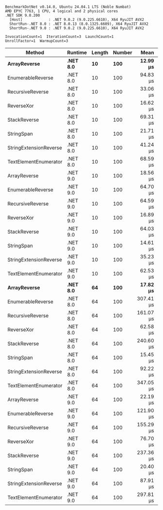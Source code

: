 ```

BenchmarkDotNet v0.14.0, Ubuntu 24.04.1 LTS (Noble Numbat)
AMD EPYC 7763, 1 CPU, 4 logical and 2 physical cores
.NET SDK 9.0.200
  [Host]            : .NET 9.0.2 (9.0.225.6610), X64 RyuJIT AVX2
  ShortRun-.NET 8.0 : .NET 8.0.13 (8.0.1325.6609), X64 RyuJIT AVX2
  ShortRun-.NET 9.0 : .NET 9.0.2 (9.0.225.6610), X64 RyuJIT AVX2

InvocationCount=1  IterationCount=3  LaunchCount=1  
UnrollFactor=1  WarmupCount=3  

```
| Method                 | Runtime  | Length | Number | Mean      | Error     | StdDev    | Median     | Min        | Max       | Allocated |
|----------------------- |--------- |------- |------- |----------:|----------:|----------:|-----------:|-----------:|----------:|----------:|
| **ArrayReverse**           | **.NET 8.0** | **10**     | **100**    |  **12.99 μs** | **166.47 μs** |  **9.125 μs** |   **8.195 μs** |   **7.263 μs** |  **23.51 μs** |  **10.09 KB** |
| EnumerableReverse      | .NET 8.0 | 10     | 100    |  94.83 μs | 202.16 μs | 11.081 μs |  96.275 μs |  83.100 μs | 105.12 μs |  25.72 KB |
| RecursiveReverse       | .NET 8.0 | 10     | 100    |  33.06 μs | 268.03 μs | 14.692 μs |  27.006 μs |  22.357 μs |  49.81 μs |  33.53 KB |
| ReverseXor             | .NET 8.0 | 10     | 100    |  16.62 μs | 148.00 μs |  8.112 μs |  14.237 μs |   9.969 μs |  25.66 μs |  10.09 KB |
| StackReverse           | .NET 8.0 | 10     | 100    |  69.31 μs | 497.88 μs | 27.291 μs |  54.342 μs |  52.779 μs | 100.81 μs |  31.19 KB |
| StringSpan             | .NET 8.0 | 10     | 100    |  21.71 μs | 205.17 μs | 11.246 μs |  25.248 μs |   9.117 μs |  30.76 μs |   5.41 KB |
| StringExtensionReverse | .NET 8.0 | 10     | 100    |  41.24 μs | 446.88 μs | 24.495 μs |  27.337 μs |  26.864 μs |  69.53 μs |  28.84 KB |
| TextElementEnumerator  | .NET 8.0 | 10     | 100    |  68.59 μs | 142.31 μs |  7.800 μs |  72.606 μs |  59.602 μs |  73.57 μs |  10.09 KB |
| ArrayReverse           | .NET 9.0 | 10     | 100    |  18.56 μs | 257.46 μs | 14.112 μs |  11.081 μs |   9.759 μs |  34.84 μs |  10.09 KB |
| EnumerableReverse      | .NET 9.0 | 10     | 100    |  64.70 μs | 219.30 μs | 12.020 μs |  68.939 μs |  51.136 μs |  74.03 μs |  17.91 KB |
| RecursiveReverse       | .NET 9.0 | 10     | 100    |  64.59 μs | 656.94 μs | 36.009 μs |  71.814 μs |  25.517 μs |  96.44 μs |  33.25 KB |
| ReverseXor             | .NET 9.0 | 10     | 100    |  16.89 μs | 156.79 μs |  8.594 μs |  14.747 μs |   9.578 μs |  26.36 μs |   9.81 KB |
| StackReverse           | .NET 9.0 | 10     | 100    |  64.03 μs | 351.08 μs | 19.244 μs |  53.981 μs |  51.898 μs |  86.22 μs |  31.19 KB |
| StringSpan             | .NET 9.0 | 10     | 100    |  14.61 μs | 250.69 μs | 13.741 μs |   6.692 μs |   6.662 μs |  30.48 μs |   5.41 KB |
| StringExtensionReverse | .NET 9.0 | 10     | 100    |  35.23 μs | 137.75 μs |  7.550 μs |  33.434 μs |  28.734 μs |  43.51 μs |  17.91 KB |
| TextElementEnumerator  | .NET 9.0 | 10     | 100    |  62.53 μs | 154.94 μs |  8.493 μs |  61.124 μs |  54.822 μs |  71.63 μs |  10.09 KB |
| **ArrayReverse**           | **.NET 8.0** | **64**     | **100**    |  **17.82 μs** | **251.62 μs** | **13.792 μs** |  **11.471 μs** |   **8.345 μs** |  **33.64 μs** |  **30.41 KB** |
| EnumerableReverse      | .NET 8.0 | 64     | 100    | 307.41 μs | 253.58 μs | 13.900 μs | 306.825 μs | 293.810 μs | 321.59 μs |  59.31 KB |
| RecursiveReverse       | .NET 8.0 | 64     | 100    | 161.07 μs |  33.48 μs |  1.835 μs | 160.421 μs | 159.639 μs | 163.14 μs | 560.88 KB |
| ReverseXor             | .NET 8.0 | 64     | 100    |  62.58 μs | 232.53 μs | 12.746 μs |  60.584 μs |  50.946 μs |  76.20 μs |  30.41 KB |
| StackReverse           | .NET 8.0 | 64     | 100    | 240.60 μs | 445.39 μs | 24.413 μs | 235.161 μs | 219.361 μs | 267.27 μs |  88.22 KB |
| StringSpan             | .NET 8.0 | 64     | 100    |  15.45 μs | 204.62 μs | 11.216 μs |  10.359 μs |   7.674 μs |  28.30 μs |  15.56 KB |
| StringExtensionReverse | .NET 8.0 | 64     | 100    |  92.22 μs | 453.40 μs | 24.853 μs |  89.507 μs |  68.839 μs | 118.32 μs |  68.69 KB |
| TextElementEnumerator  | .NET 8.0 | 64     | 100    | 347.05 μs | 583.23 μs | 31.969 μs | 331.762 μs | 325.589 μs | 383.79 μs |  20.25 KB |
| ArrayReverse           | .NET 9.0 | 64     | 100    |  22.19 μs | 355.57 μs | 19.490 μs |  11.250 μs |  10.629 μs |  44.69 μs |  30.41 KB |
| EnumerableReverse      | .NET 9.0 | 64     | 100    | 121.90 μs | 261.91 μs | 14.356 μs | 114.375 μs | 112.862 μs | 138.45 μs |  38.22 KB |
| RecursiveReverse       | .NET 9.0 | 64     | 100    | 155.29 μs | 105.10 μs |  5.761 μs | 154.418 μs | 150.020 μs | 161.44 μs | 560.88 KB |
| ReverseXor             | .NET 9.0 | 64     | 100    |  76.70 μs | 234.26 μs | 12.841 μs |  73.808 μs |  65.552 μs |  90.74 μs |  30.41 KB |
| StackReverse           | .NET 9.0 | 64     | 100    | 237.36 μs | 364.97 μs | 20.005 μs | 226.904 μs | 224.751 μs | 260.43 μs |  87.94 KB |
| StringSpan             | .NET 9.0 | 64     | 100    |  20.40 μs | 427.71 μs | 23.444 μs |   6.862 μs |   6.862 μs |  47.47 μs |  15.56 KB |
| StringExtensionReverse | .NET 9.0 | 64     | 100    |  87.91 μs | 481.54 μs | 26.395 μs |  77.275 μs |  68.489 μs | 117.96 μs |  38.22 KB |
| TextElementEnumerator  | .NET 9.0 | 64     | 100    | 297.81 μs | 131.09 μs |  7.186 μs | 301.313 μs | 289.541 μs | 302.57 μs |  20.25 KB |
